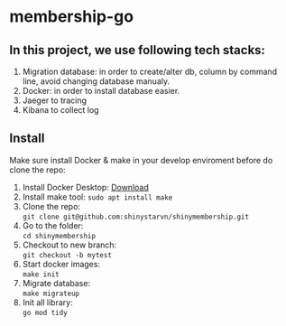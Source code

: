 # membership-go

In this project, we use following tech stacks:
----
1. Migration database: in order to create/alter db, column by command line, avoid changing database manualy.
2. Docker: in order to install database  easier.
3. Jaeger to tracing
4. Kibana to collect log

Install
------
Make sure install Docker & make in your develop enviroment before do clone the repo:
1. Install Docker Desktop: [Download](https://www.docker.com/products/docker-desktop/)
2. Install make tool: `sudo apt install make`
3. Clone the repo:    
`git clone git@github.com:shinystarvn/shinymembership.git`
4. Go to the folder:   
`cd shinymembership`
5. Checkout to new branch:   
`git checkout -b mytest`
6. Start docker images:   
`make init`
7. Migrate database:   
`make migrateup`
8. Init all library:   
`go mod tidy`

